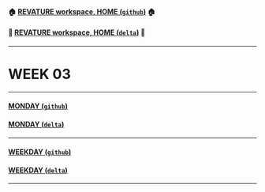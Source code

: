 #### :house: [REVATURE workspace, HOME (`github`)](https://github.com/joedonline/REVATURE__workspace)  :house:
#### :house_with_garden: [REVATURE workspace, HOME (`delta`)](https://github.com/deltachannel/REVATURE__workspace) :house_with_garden:
---
# WEEK 03

---
#### [MONDAY (`github`)](https://github.com/joedonline/REVATURE__workspace/tree/master/WEEK__03/__01_MONDAY)
#### [MONDAY (`delta`)](https://github.com/deltachannel/REVATURE__workspace/tree/master/WEEK__03/__01_MONDAY)

---
#### [WEEKDAY (`github`)](https://github.com/joedonline/REVATURE__workspace/tree/master/WEEK__03/__nn_WEEKDAY)
#### [WEEKDAY (`delta`)](https://github.com/deltachannel/REVATURE__workspace/tree/master/WEEK__03/__nn_WEEKDAY)

---
